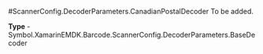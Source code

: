#ScannerConfig.DecoderParameters.CanadianPostalDecoder
To be added.

**Type** - Symbol.XamarinEMDK.Barcode.ScannerConfig.DecoderParameters.BaseDecoder




